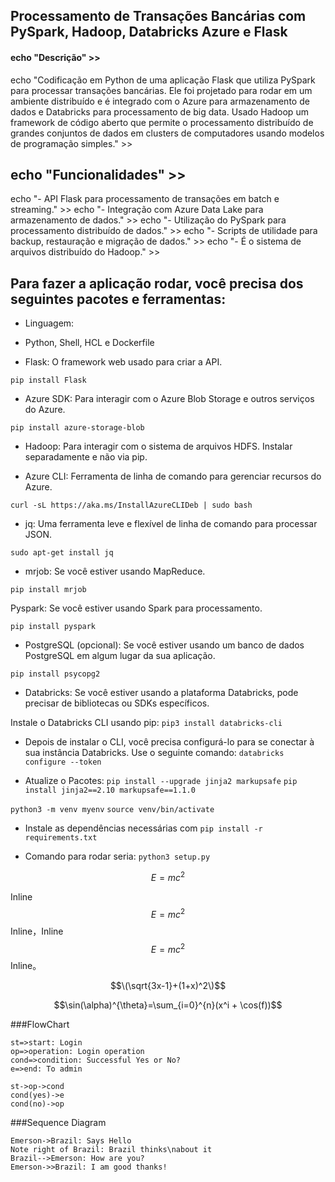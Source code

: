 ## Processamento de Transações Bancárias com PySpark, Hadoop, Databricks Azure e Flask

#### echo "Descrição" >> ####

echo "Codificação em Python de uma aplicação Flask que utiliza PySpark para processar transações bancárias. Ele foi projetado para rodar em um ambiente distribuído e é integrado com o Azure para armazenamento de dados e Databricks para processamento de big data. Usado Hadoop um framework de código aberto que permite o processamento distribuído de grandes conjuntos de dados em clusters de computadores usando modelos de programação simples." >> 

## echo "Funcionalidades" >> ####
echo "- API Flask para processamento de transações em batch e streaming." >> 
echo "- Integração com Azure Data Lake para armazenamento de dados." >> 
echo "- Utilização do PySpark para processamento distribuído de dados." >> 
echo "- Scripts de utilidade para backup, restauração e migração de dados." >> 
echo "- É o sistema de arquivos distribuído do Hadoop." >> 



## Para fazer a aplicação rodar, você precisa dos seguintes pacotes e ferramentas:
- Linguagem:
- Python, Shell, HCL e Dockerfile

- Flask: O framework web usado para criar a API.

``pip install Flask``

- Azure SDK: Para interagir com o Azure Blob Storage e outros serviços do Azure.

``pip install azure-storage-blob``

- Hadoop: Para interagir com o sistema de arquivos HDFS. Instalar separadamente e não via pip.

- Azure CLI: Ferramenta de linha de comando para gerenciar recursos do Azure. 

``curl -sL https://aka.ms/InstallAzureCLIDeb | sudo bash``

- jq: Uma ferramenta leve e flexível de linha de comando para processar JSON.

``sudo apt-get install jq``

- mrjob: Se você estiver usando MapReduce.

``pip install mrjob``

Pyspark: Se você estiver usando Spark para processamento.

``pip install pyspark``

- PostgreSQL (opcional): Se você estiver usando um banco de dados PostgreSQL em algum lugar da sua aplicação.

``pip install psycopg2``

- Databricks: Se você estiver usando a plataforma Databricks, pode precisar de bibliotecas ou SDKs específicos.

Instale o Databricks CLI usando pip:
``pip3 install databricks-cli``

- Depois de instalar o CLI, você precisa configurá-lo para se conectar à sua instância Databricks. 
Use o seguinte comando:
``databricks configure --token``

- Atualize o Pacotes:
``pip install --upgrade jinja2 markupsafe``
``pip install jinja2==2.10 markupsafe==1.1.0``

``python3 -m venv myenv``
``source venv/bin/activate``

 - Instale as dependências necessárias com
``pip install -r requirements.txt``

- Comando para rodar seria:
``python3 setup.py``

     
   
$$E=mc^2$$

Inline $$E=mc^2$$ Inline，Inline $$E=mc^2$$ Inline。

$$\(\sqrt{3x-1}+(1+x)^2\)$$
                    
$$\sin(\alpha)^{\theta}=\sum_{i=0}^{n}(x^i + \cos(f))$$
                
###FlowChart

```flow
st=>start: Login
op=>operation: Login operation
cond=>condition: Successful Yes or No?
e=>end: To admin

st->op->cond
cond(yes)->e
cond(no)->op
```

###Sequence Diagram
                    
```seq
Emerson->Brazil: Says Hello 
Note right of Brazil: Brazil thinks\nabout it 
Brazil-->Emerson: How are you? 
Emerson->>Brazil: I am good thanks!
